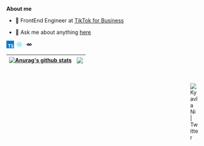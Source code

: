 **About me**

- 💼 FrontEnd Engineer at [TikTok for Business](http://ads.tiktok.com/)

- 💬 Ask me about anything [here](https://github.com/kyavla/kyavla/issues)

<code><img height="20" alt="typescript" src="https://raw.githubusercontent.com/github/explore/80688e429a7d4ef2fca1e82350fe8e3517d3494d/topics/typescript/typescript.png"></code>
<code><img height="20" alt="react" src="https://raw.githubusercontent.com/github/explore/80688e429a7d4ef2fca1e82350fe8e3517d3494d/topics/react/react.png"></code>
<code><img height="20" alt="golang" src="https://raw.githubusercontent.com/github/explore/80688e429a7d4ef2fca1e82350fe8e3517d3494d/topics/go/go.png"></code>  


| <a href="https://github.com/kyavla/github-readme-stats"><img align="center" src="https://github-readme-stats.vercel.app/api?username=kyavla&show_icons=true&include_all_commits=true&theme=buefy&hide_border=true" alt="Anurag's github stats" /></a> | <a href="https://github.com/kyavla/github-readme-stats"><img align="center" src="https://github-readme-stats.vercel.app/api/top-langs/?username=kyavla&layout=compact&theme=buefy&hide_border=true" /></a> |
| ------------- | ------------- |

<br />
<br />

<a href="https://twitter.com/kyavlani">
  <img align="right" alt="Kyavla Ni | Twitter" width="21px" src="https://raw.githubusercontent.com/anuraghazra/anuraghazra/master/assets/twitter.svg" />
</a>
